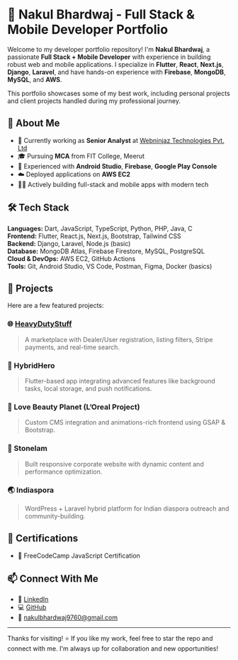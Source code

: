 # 💼 Nakul Bhardwaj - Full Stack & Mobile Developer Portfolio

Welcome to my developer portfolio repository! I'm **Nakul Bhardwaj**, a passionate **Full Stack + Mobile Developer** with experience in building robust web and mobile applications. I specialize in **Flutter**, **React**, **Next.js**, **Django**, **Laravel**, and have hands-on experience with **Firebase**, **MongoDB**, **MySQL**, and **AWS**.

This portfolio showcases some of my best work, including personal projects and client projects handled during my professional journey.

## 🚀 About Me

- 🔭 Currently working as **Senior Analyst** at [Webninjaz Technologies Pvt. Ltd](https://webninjaz.com)
- 🎓 Pursuing **MCA** from FIT College, Meerut
- 📱 Experienced with **Android Studio**, **Firebase**, **Google Play Console**
- ☁️ Deployed applications on **AWS EC2**
- 👨‍💻 Actively building full-stack and mobile apps with modern tech

## 🛠️ Tech Stack

**Languages:** Dart, JavaScript, TypeScript, Python, PHP, Java, C  
**Frontend:** Flutter, React.js, Next.js, Bootstrap, Tailwind CSS  
**Backend:** Django, Laravel, Node.js (basic)  
**Database:** MongoDB Atlas, Firebase Firestore, MySQL, PostgreSQL  
**Cloud & DevOps:** AWS EC2, GitHub Actions  
**Tools:** Git, Android Studio, VS Code, Postman, Figma, Docker (basics)

## 📁 Projects

Here are a few featured projects:

### 🌐 [HeavyDutyStuff](https://heavydutystuff.com)
> A marketplace with Dealer/User registration, listing filters, Stripe payments, and real-time search.

### 📱 HybridHero
> Flutter-based app integrating advanced features like background tasks, local storage, and push notifications.

### 🌿 Love Beauty Planet (L’Oreal Project)
> Custom CMS integration and animations-rich frontend using GSAP & Bootstrap.

### 🧱 Stonelam
> Built responsive corporate website with dynamic content and performance optimization.

### 🌏 Indiaspora
> WordPress + Laravel hybrid platform for Indian diaspora outreach and community-building.

## 🧠 Certifications

- 🏅 FreeCodeCamp JavaScript Certification

## 📫 Connect With Me

- 💼 [LinkedIn](https://www.linkedin.com/in/bhardwaj-nakul/)
- 💻 [GitHub](https://github.com/heyparth11)
- 📧 nakulbhardwaj9760@gmail.com

---

Thanks for visiting! ⭐️ If you like my work, feel free to star the repo and connect with me. I'm always up for collaboration and new opportunities!
